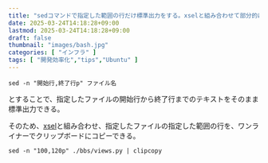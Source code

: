 ```yaml
---
title: "sedコマンドで指定した範囲の行だけ標準出力をする。xselと組み合わせて部分的にクリップボードにコピー"
date: 2025-03-24T14:18:28+09:00
lastmod: 2025-03-24T14:18:28+09:00
draft: false
thumbnail: "images/bash.jpg"
categories: [ "インフラ" ]
tags: [ "開発効率化","tips","Ubuntu" ]
---
```



```
sed -n "開始行,終了行p" ファイル名
```

とすることで、指定したファイルの開始行から終了行までのテキストをそのまま標準出力できる。

そのため、[xsel](/post/linux-commandline-clipboard/)と組み合わせ、指定したファイルの指定した範囲の行を、ワンライナーでクリップボードにコピーできる。

```
sed -n "100,120p" ./bbs/views.py | clipcopy
```


